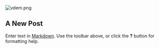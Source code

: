 ![vdem.png]({{site.baseurl}}/css/img/V-Dem.png)
## A New Post

Enter text in [Markdown](http://daringfireball.net/projects/markdown/). Use the toolbar above, or click the **?** button for formatting help.
